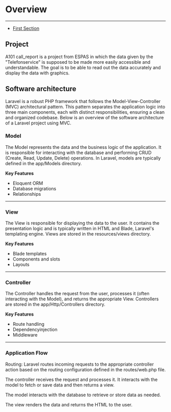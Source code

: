 # Overview

---

- [First Section](#section-1)

<a name="section-1"></a>

## Project
A101 call_report is a project from ESPAS in which the data given by the "Telefonservice" is supposed to be made more easily accessible and understandable. The goal is to be able to read out the data accurately and display the data with graphics.

## Software architecture

Laravel is a robust PHP framework that follows the Model-View-Controller (MVC) architectural pattern. This pattern separates the application logic into three main components, each with distinct responsibilities, ensuring a clean and organized codebase. Below is an overview of the software architecture of a Laravel project using MVC.

### Model
The Model represents the data and the business logic of the application. It is responsible for interacting with the database and performing CRUD (Create, Read, Update, Delete) operations. In Laravel, models are typically defined in the app/Models directory.

**Key Features**
- Eloquent ORM
- Database migrations
- Relationships
___

### View
The View is responsible for displaying the data to the user. It contains the presentation logic and is typically written in HTML and Blade, Laravel's templating engine. Views are stored in the resources/views directory.

**Key Features**
- Blade templates
- Components and slots
- Layouts
___

### Controller
The Controller handles the request from the user, processes it (often interacting with the Model), and returns the appropriate View. Controllers are stored in the app/Http/Controllers directory.

**Key Features**
- Route handling
- Dependencyinjection
- Middleware
___

### Application Flow
Routing: Laravel routes incoming requests to the appropriate controller action based on the routing configuration defined in the routes/web.php file.

The controller receives the request and processes it. It interacts with the model to fetch or save data and then returns a view.

The model interacts with the database to retrieve or store data as needed.

The view renders the data and returns the HTML to the user.